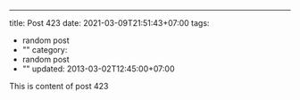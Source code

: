 ---
title: Post 423
date: 2021-03-09T21:51:43+07:00
tags:
  - random post
  - ""
category:
  - random post
  - ""
updated: 2013-03-02T12:45:00+07:00

This is content of post 423